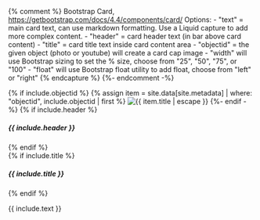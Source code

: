 {% comment %}
    Bootstrap Card, https://getbootstrap.com/docs/4.4/components/card/
    Options:
    - "text" = main card text, can use markdown formatting. Use a Liquid capture to add more complex content.
    - "header" = card header text (in bar above card content)
    - "title" = card title text inside card content area
    - "objectid" = the given object (photo or youtube) will create a card cap image
    - "width" will use Bootstrap sizing to set the % size, choose from "25", "50", "75", or "100"
    - "float" will use Bootstrap float utility to add float, choose from "left" or "right"
{% endcapture %}
{%- endcomment -%}
<div class="card mb-3 {% if include.float %}float-{{ include.float }} {% endif %}{% if include.width %}w-{{ include.width }}{% endif %}">
{% if include.objectid %}
{% assign item = site.data[site.metadata] | where: "objectid", include.objectid | first %}
<img class="card-img-top" src="{% unless item.youtubeid %}{{ site.cdm-url }}/digital/iiif/{{ item.collectionid | default: site.cdm-collection-id }}/{{ item.cdmid }}/full/max/0/default.jpg{% else %}https://img.youtube.com/vi/{{ item.youtubeid }}/maxresdefault.jpg{% endunless %}" alt="{{ item.title | escape }}">
{%- endif -%}
{% if include.header %}<h5 class="card-header">{{ include.header }}</h5>{% endif %}
<div class="card-body">
{% if include.title %}<h5 class="card-title">{{ include.title }}</h5>{% endif %}
<div class="card-text" markdown="1">

{{ include.text }}

</div>
</div>
</div>